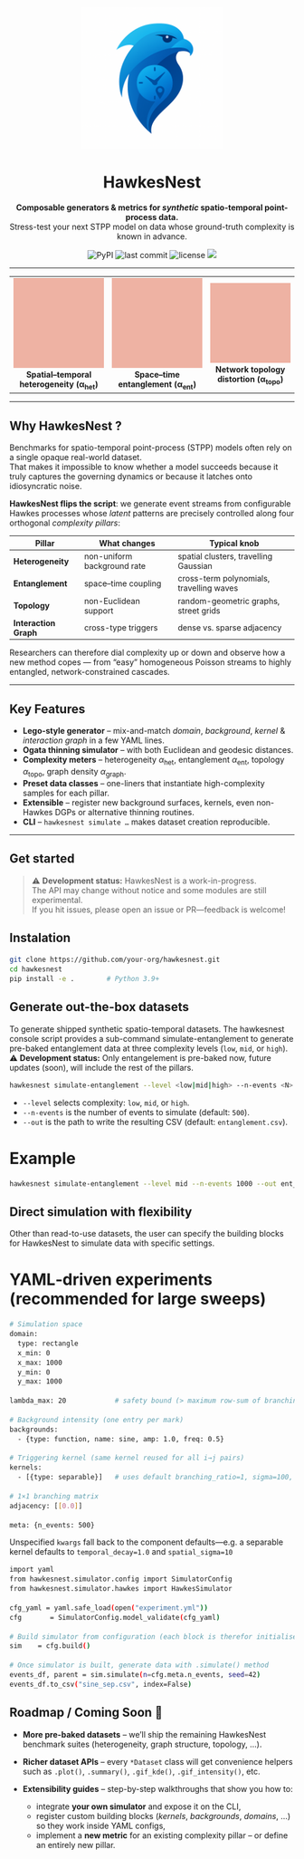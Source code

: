 <!-- ────────────────────────── Hero ─────────────────────────── -->
<p align="center">
  <!-- replace with an actual logo asset if you have one -->
  <img src="assets/logo.png" alt="logo" width="250"/>
</p>

<h1 align="center">HawkesNest</h1>

<p align="center">
  <b>Composable generators &amp; metrics for <i>synthetic</i> spatio-temporal
     point-process data.</b><br/>
  Stress-test your next STPP model on data whose ground-truth complexity is
  known in advance.
</p>

<!-- Badges -->
<p align="center">
  <img src="https://img.shields.io/pypi/v/hawkesnest?color=blue" alt="PyPI"/>
  <img src="https://img.shields.io/github/last-commit/your-org/hawkesnest" alt="last commit"/>
  <img src="https://img.shields.io/github/license/your-org/hawkesnest" alt="license"/>
  <img src="https://img.shields.io/badge/python-3.9%2B-blue?logo=python"/>
</p>

---

<!-- Pillar GIF overview -->
<table align="center">
  <tr>
    <td align="center">
      <img src="assets/gifs/ent_evolution_evolution.gif" width="250"/>
      <br/>
      <strong>Spatial–temporal<br/>heterogeneity&nbsp;(α<sub>het</sub>)</strong>
    </td>
    <td align="center">
      <img src="assets/gifs/hetero_evolution_evolution.gif" width="250"/>
      <br/>
      <strong>Space–time<br/>entanglement&nbsp;(α<sub>ent</sub>)</strong>
    </td>
    <td align="center">
      <img src="assets/gifs/topo_evolution_evolution.gif" width="250"/>
      <br/>
      <strong>Network topology<br/>distortion&nbsp;(α<sub>topo</sub>)</strong>
    </td>
  </tr>
</table>


---
## Why HawkesNest ?

Benchmarks for spatio-temporal point-process (STPP) models often rely on a
single opaque real-world dataset.  
That makes it impossible to know whether a model succeeds because it truly
captures the governing dynamics or because it latches onto idiosyncratic noise.

**HawkesNest flips the script**: we generate event streams from configurable
Hawkes processes whose *latent* patterns are precisely controlled along four
orthogonal *complexity pillars*:

| Pillar | What changes | Typical knob |
| ------ | ------------ | ------------ |
| **Heterogeneity** | non-uniform background rate | spatial clusters, travelling Gaussian |
| **Entanglement**  | space–time coupling | cross-term polynomials, travelling waves |
| **Topology**      | non-Euclidean support | random-geometric graphs, street grids |
| **Interaction Graph** | cross-type triggers | dense vs. sparse adjacency |

Researchers can therefore dial complexity up or down and observe how a new
method copes — from “easy” homogeneous Poisson streams to highly entangled,
network-constrained cascades.

---

## Key Features

* **Lego-style generator** – mix-and-match *domain*, *background*, *kernel* &
  *interaction graph* in a few YAML lines.
* **Ogata thinning simulator** – with both Euclidean and geodesic distances.
* **Complexity meters** – heterogeneity $\alpha_{\text{het}}$, entanglement
  $\alpha_{\text{ent}}$, topology $\alpha_{\text{topo}}$, graph density
  $\alpha_{\text{graph}}$.
* **Preset data classes** – one-liners that instantiate high-complexity samples
  for each pillar.
* **Extensible** – register new background surfaces, kernels, even
  non-Hawkes DGPs or alternative thinning routines.
* **CLI** – `hawkesnest simulate …` makes dataset creation reproducible.

---

## Get started  <!-- still under active development -->

> ⚠️ **Development status:** HawkesNest is a work-in-progress.  
> The API may change without notice and some modules are still experimental.  
> If you hit issues, please open an issue or PR—feedback is welcome!

## Instalation

```bash
git clone https://github.com/your-org/hawkesnest.git
cd hawkesnest
pip install -e .        # Python 3.9+
```

## Generate out-the-box datasets
To generate shipped synthetic spatio-temporal datasets. The hawkesnest console script provides a sub-command simulate-entanglement to generate pre-baked entanglement data at three complexity levels (`low`, `mid`, or `high`).
⚠️ **Development status:** Only entangelement is pre-baked now, future updates (soon), will include the rest of the pillars.

```bash
hawkesnest simulate-entanglement --level <low|mid|high> --n-events <N> --out <path.csv>
```

 - `--level` selects complexity: `low`, `mid`, or `high`.
 - `--n-events` is the number of events to simulate (default: `500`).
 - `--out` is the path to write the resulting CSV (default: `entanglement.csv`).

 # Example 
 ```bash
 hawkesnest simulate-entanglement --level mid --n-events 1000 --out ent_mid.csv
```

## Direct simulation with flexibility
Other than read-to-use datasets, the user can specify the building blocks for HawkesNest to simulate data with specific settings. 

# YAML‑driven experiments (recommended for large sweeps)

```bash
# Simulation space
domain:
  type: rectangle
  x_min: 0
  x_max: 1000
  y_min: 0
  y_max: 1000

lambda_max: 20            # safety bound (> maximum row‑sum of branching)

# Background intensity (one entry per mark)
backgrounds:
  - {type: function, name: sine, amp: 1.0, freq: 0.5}

# Triggering kernel (same kernel reused for all i→j pairs)
kernels:
  - [{type: separable}]   # uses default branching_ratio=1, sigma=100, decay=1.0

# 1×1 branching matrix
adjacency: [[0.0]]

meta: {n_events: 500}
```
Unspecified `kwargs` fall back to the component defaults—e.g. a separable kernel defaults to `temporal_decay=1.0` and `spatial_sigma=10`

```bash
import yaml
from hawkesnest.simulator.config import SimulatorConfig
from hawkesnest.simulator.hawkes import HawkesSimulator

cfg_yaml = yaml.safe_load(open("experiment.yml"))
cfg       = SimulatorConfig.model_validate(cfg_yaml)

# Build simulator from configuration (each block is therefor initialised and built)
sim    = cfg.build()

# Once simulator is built, generate data with .simulate() method
events_df, parent = sim.simulate(n=cfg.meta.n_events, seed=42)
events_df.to_csv("sine_sep.csv", index=False)
```
## Roadmap / Coming Soon  🚀

- **More pre-baked datasets** – we’ll ship the remaining HawkesNest benchmark suites (heterogeneity, graph structure, topology, …).

- **Richer dataset APIs** – every `*Dataset` class will get convenience helpers such as `.plot()`, `.summary()`, `.gif_kde()`, `.gif_intensity()`, etc.

- **Extensibility guides** – step-by-step walkthroughs that show you how to:
  - integrate **your own simulator** and expose it on the CLI,
  - register custom building blocks (*kernels*, *backgrounds*, *domains*, …) so they work inside YAML configs,
  - implement a **new metric** for an existing complexity pillar – or define an entirely new pillar.
